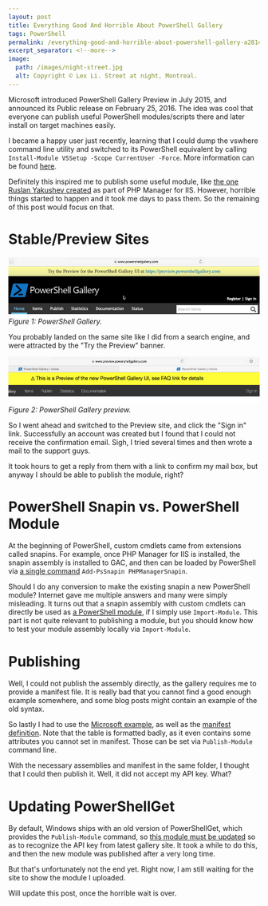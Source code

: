 ```yaml
---
layout: post
title: Everything Good And Horrible About PowerShell Gallery
tags: PowerShell
permalink: /everything-good-and-horrible-about-powershell-gallery-a2814e1a8ab6
excerpt_separator: <!--more-->
image:
  path: /images/night-street.jpg
  alt: Copyright © Lex Li. Street at night, Montreal.
---
```


Microsoft introduced PowerShell Gallery Preview in July 2015, and announced its Public release on February 25, 2016. The idea was cool that everyone can publish useful PowerShell modules/scripts there and later install on target machines easily.
<!--more-->

I became a happy user just recently, learning that I could dump the vswhere command line utility and switched to its PowerShell equivalent by calling `Install-Module VSSetup -Scope CurrentUser -Force`. More information can be found [here](https://github.com/Microsoft/vssetup.powershell).

Definitely this inspired me to publish some useful module, like [the one Ruslan Yakushev created](https://www.phpmanager.xyz/tutorials/command-line.html) as part of PHP Manager for IIS. However, horrible things started to happen and it took me days to pass them. So the remaining of this post would focus on that.

# Stable/Preview Sites
![img-description](/images/stable-site.png)
_Figure 1: PowerShell Gallery._

You probably landed on the same site like I did from a search engine, and were attracted by the "Try the Preview" banner.

![img-description](/images/preview-site.png)
_Figure 2: PowerShell Gallery preview._

So I went ahead and switched to the Preview site, and click the "Sign in" link. Successfully an account was created but I found that I could not receive the confirmation email. Sigh, I tried several times and then wrote a mail to the support guys.

It took hours to get a reply from them with a link to confirm my mail box, but anyway I should be able to publish the module, right?

# PowerShell Snapin vs. PowerShell Module

At the beginning of PowerShell, custom cmdlets came from extensions called snapins. For example, once PHP Manager for IIS is installed, the snapin assembly is installed to GAC, and then can be loaded by PowerShell via [a single command](https://docs.microsoft.com/powershell/module/microsoft.powershell.core/add-pssnapin?view=powershell-5.1) `Add-PsSnapin PHPManagerSnapin`.

Should I do any conversion to make the existing snapin a new PowerShell module? Internet gave me multiple answers and many were simply misleading. It turns out that a snapin assembly with custom cmdlets can directly be used as [a PowerShell module](https://docs.microsoft.com/powershell/module/microsoft.powershell.core/import-module?view=powershell-6), if I simply use `Import-Module`. This part is not quite relevant to publishing a module, but you should know how to test your module assembly locally via `Import-Module`.

# Publishing

Well, I could not publish the assembly directly, as the gallery requires me to provide a manifest file. It is really bad that you cannot find a good enough example somewhere, and some blog posts might contain an example of the old syntax.

So lastly I had to use the [Microsoft example](https://github.com/Microsoft/vssetup.powershell/blob/develop/src/VSSetup.PowerShell/VSSetup.psd1), as well as the [manifest definition](https://docs.microsoft.com/powershell/gallery/concepts/item-manifest-affecting-ui). Note that the table is formatted badly, as it even contains some attributes you cannot set in manifest. Those can be set via `Publish-Module` command line.

With the necessary assemblies and manifest in the same folder, I thought that I could then publish it. Well, it did not accept my API key. What?

# Updating PowerShellGet

By default, Windows ships with an old version of PowerShellGet, which provides the `Publish-Module` command, so [this module must be updated](https://docs.microsoft.com/powershell/gallery/installing-psget) so as to recognize the API key from latest gallery site. 
It took a while to do this, and then the new module was published after a very long time.

But that's unfortunately not the end yet. Right now, I am still waiting for the site to show the module I uploaded.

Will update this post, once the horrible wait is over.
